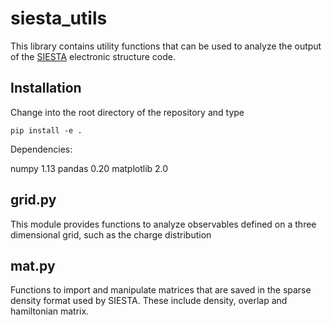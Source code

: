 # siesta_utils

This library contains utility functions that can be used to analyze the output of the 
[SIESTA](https://departments.icmab.es/leem/siesta/) electronic structure code.

## Installation

Change into the root directory of the repository and type 
```
pip install -e .
```
Dependencies:

numpy 1.13
pandas 0.20
matplotlib 2.0

## grid.py 

This module provides functions to analyze observables defined on a three dimensional grid, such as the charge distribution

## mat.py

Functions to import and manipulate matrices that are saved in the sparse density format used by SIESTA. These include
density, overlap and hamiltonian matrix.
